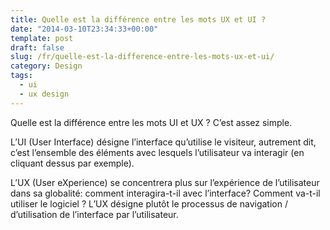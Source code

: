 ```yaml
---
title: Quelle est la différence entre les mots UX et UI ?
date: "2014-03-10T23:34:33+00:00"
template: post
draft: false
slug: /fr/quelle-est-la-difference-entre-les-mots-ux-et-ui/
category: Design
tags:
  - ui
  - ux design
---
```


Quelle est la différence entre les mots UI et UX ? C&rsquo;est assez simple.

L&rsquo;UI (User Interface) désigne l&rsquo;interface qu&rsquo;utilise le visiteur, autrement dit, c&rsquo;est l&rsquo;ensemble des éléments avec lesquels l&rsquo;utilisateur va interagir (en cliquant dessus par exemple).

L&rsquo;UX (User eXperience) se concentrera plus sur l&rsquo;expérience de l&rsquo;utilisateur dans sa globalité: comment interagira-t-il avec l&rsquo;interface? Comment va-t-il utiliser le logiciel ? L&rsquo;UX désigne plutôt le processus de navigation / d&rsquo;utilisation de l&rsquo;interface par l&rsquo;utilisateur.

